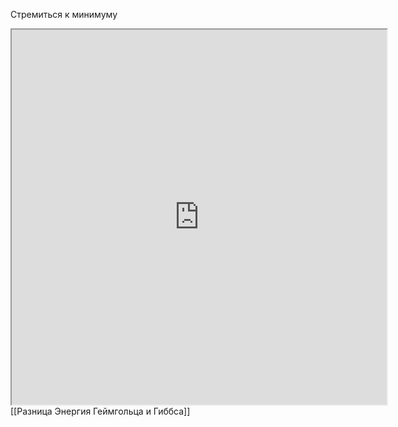 Стремиться к минимуму
<iframe height=600 width=600 src="https://ru.wikipedia.org/wiki/%D0%A1%D0%B2%D0%BE%D0%B1%D0%BE%D0%B4%D0%BD%D0%B0%D1%8F_%D1%8D%D0%BD%D0%B5%D1%80%D0%B3%D0%B8%D1%8F_%D0%93%D0%B5%D0%BB%D1%8C%D0%BC%D0%B3%D0%BE%D0%BB%D1%8C%D1%86%D0%B0"></iframe>
[[Разница Энергия Геймгольца и Гиббса]]